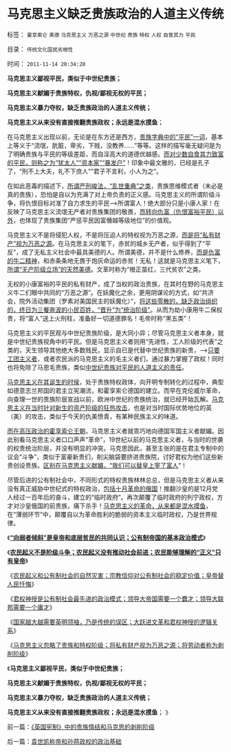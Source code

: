 # 马克思主义缺乏贵族政治的人道主义传统

标签： `霍享索仑` `美德` `马克思主义` `万恶之源` `中世纪` `贵族` `特权` `人权` `自食其力` `平民` 

目录： `传统文化国民劣根性`

时间： `2011-11-14 20:34:28`

**马克思主义鄙视平民，类似于中世纪贵族；**

**马克思主义献媚于贵族特权，仇视/鄙视无权的平民；**

**马克思主义暴力夺权，缺乏贵族政治的人道主义传统；**

**马克思主义从来没有直接推翻贵族政权；永远是混水摸鱼**；

在马克思主义出现以前，无论是在东方还是西方，[贵族字典中的“平民”一词](../../../2011/11/10/贵族不需要钱，平民根本没有权.md)，基本上等义于“流氓，肮脏，卑劣，下贱，没教养……”等等。这样的描写毫无疑问是为了明确贵族与平民的等级差距，而自淫高大的道德优越感。[而对少数自食其力致富的平民，则称之为“犹太人”“资本家”“暴发户”](../../../2009/10/13/两千年社稷延寿之九字真言.md)！印象中最文雅的，已经是孔子了，“刑不上大夫，礼不下庶人”“君子不言利，小人为之”。

在如此恶毒的描述下，[所谓严刑峻法，“乱世重典”之类](../../../2011/11/3/民主不是为了报复，法律不是为了报复.md)，贵族思维模式者（未必是真的贵族），恐怕是自以为充满了对上帝负责的正义感。马克思主义的所谓阶级斗争，将仇恨目标对准了自力求生的平民——>所谓富人！绝大部分只是小康人家！在反映了马克思主义流氓无产者对贵族集团的敬畏，[而转向仇富（仇恨富裕平民）以外](../../../2009/10/13/小农意识仇富牛二历史命运.md)，也体现了贵族集团“严惩平民因富僭越等级地位”的价值观。

马克思主义不是将侵犯人权，不是将压迫人的特权视为万恶之源，[而是将“私有财产”视为万恶之源](../../../2010/3/29/“个人”和“社群”道德观“无私与自利”的自相矛盾.md)。在马克思主义的笔下，赤贫的城乡无产者，似乎得到了“平反”，成了无私主义社会中最具美德的人。所谓美德，并不是什么修养，[而是仇富的牛二精神](../../../2010/2/1/老百姓不是邪恶的免疫体.md)，和赤条条地无畏于炮灰命运的赤贫！无私！这就是马克思主义笔下，[所谓“无产阶级立场”的天然美德](../../../2011/7/22/奴隶制是生存环境恶劣的求生机制.md)。文革时称为“根正苗红，三代贫农”之类。

无权的小康富裕的平民的私有财产，成了当权的政治贵族，在其时在野的马克思主义牛二们眼中共同的“万恶之源”。在妖魔化之余，更用阴谋论的方式，如“共济会，院外活动集团（罗素对美国民主的妖魔化）”，[将这些零散的，缺乏政治组织的，终日为三餐奔波的小民百姓，“晋升”为“统治阶级”](../../../2011/10/30/“国家垄断资本主义”的大脑急转弯.md)。从而为劫小康用牛二保权贵，将“富人”送上火刑柱，准备好一切道德罪名！毛帝时称“黑五类”！

马克思主义的平民观与中世纪贵族阶级，是大同小异；尽管马克思主义者本身，就是中世纪贵族视角中的平民。但是马克思主义者则用“先进性，工人阶级的代表”之类的，天生领导其他绝大多数贱民，显示自已是代替中世纪贵族的新贵，——>[只要工团主义者](../../../2011/7/5/工业时代残存的小农意识与黑社会很难区分.md)，或者农民派的马克思主义的毛主义者们，通过暴力掌握了政权！同时也将免除了马恩毛贵族，类似[中世纪贵族对平民的人道主义的责任](../../../2010/2/12/个人主义对哲学的实证基础的变化.md)。

[马克思主义在其诞生的时侯](../../../2011/11/3/“私有财产不可侵犯”应尽快入宪.md)，处于贵族特权政体，向开明专制转化的过程中，典型如德意志兰邦国的君主立宪潮流，和霍享索仑德国的建立。而早在克伦威尔革命，向查理一世的贵族阶层宣战以前，欧洲中世纪的贵族统治，就已经开始瓦解。[马克思主义在当时针对新生的资产阶级的狂热攻击](../../../2011/10/16/阶级斗争中的大脑急转弯，攻击无权的小平民.md)，也是对当时国际优势地位的英（美）的攻击，类似于今天的仇美愤青，有某种民族主义的味道。

[而在高压政治的霍享索仑王朝](../../../2011/2/14/德国历史学派的孪生子和中国春秋笔法.md)，马克思主义者就乖巧地向德国军国主义者献媚。因此别看马克思主义者口口声声“革命”，19世纪以前的马克思主义者，与当时的世袭的权贵统治阶层，并没有明显的冲突。马克思因此，甚至主张的是在君主专制中的议会“斗争”，类似于富豪新贵们，削尖脑袋要挤进贵族院，讨好君权为他们这些新贵创设贵族。[区别在马克思主义献媚，“我们可以替皇上宰了富人](../../../2011/6/3/善恶的公式与极端的牛二.md)”！

尽管后进的公有制社会中，不同形式的特权贵族林林总总，但是马克思主义者从来没有真正威胁中世纪式的特权政治，[包括十月革命的俄国](http://blog.sina.com.cn/s/blog_5563a64d0100aqam.html)！推翻沙皇的是12月党人经过一百年后的奋斗，建立的“临时政府”。再次颠覆了临时政府的列宁政权，方才对沙皇俄国的前贵族，痛下杀手！[马克思主义的革命，从来都是混水摸鱼](../../../2010/7/10/中国传统愤青崇拜德国纳粹.md)，在“薄弱环节”中，颠覆自以为革命胜利的脆弱的资本主义临时政权，乃是世界规律。

《[**“向弱者倾斜”是皇帝和底层贫民的共同认识；公有制帝国的基本政治模式**](../../../2011/11/11/很多贫民还是认毛主席的.md)》

《[**农民起义不是阶级斗争；农民起义没有推动社会前进；农民能够理解的“正义”只有皇帝**](../../../2011/11/11/很多贫民还是认毛主席的.md)》

《[农民起义和公有制社会的自然灾害；宗教信仰对公有制社会的稳定价值；皇帝替人民忏悔](../../../2011/11/12/农民起义和公有制社会的自然灾害.md)》

《[君权神授是公有制社会最先进的政治模式；领导大帝国需要一个蠢才；领导大联邦需要一个庸才](../../../2011/11/12/君权神授是公有制社会最先进的政治模式.md)》

《[国家越大越需要英明领袖，乃是传统的误区；大跃进文革和君权神授的逻辑关系](../../../2011/11/12/君权神授是公有制社会最先进的政治模式.md)》

《[马克思主义忽略了贵族和特权阶级；将私有财产视为万恶之源；将劳动者称为剥削阶级](../../../2011/11/14/《英国宪制》中的贵族情结和马克思的剥削阶级.md)》

《**马克思主义鄙视平民，类似于中世纪贵族；**

**马克思主义献媚于贵族特权，仇视/鄙视无权的平民；**

**马克思主义暴力夺权，缺乏贵族政治的人道主义传统；**

**马克思主义从来没有直接推翻贵族政权；永远是混水摸鱼**； 》



前一篇：[《英国宪制》中的贵族情结和马克思的剥削阶级](../../../2011/11/14/《英国宪制》中的贵族情结和马克思的剥削阶级.md)

后一篇：[袁世凯称帝和孙蒋政权的政治基础](../../../2011/11/14/袁世凯称帝和孙蒋政权的政治基础.md)